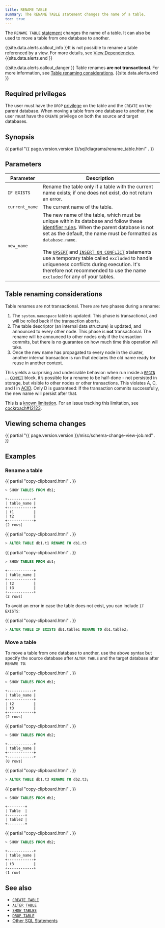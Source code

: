 ```yaml
---
title: RENAME TABLE
summary: The RENAME TABLE statement changes the name of a table.
toc: true
---
```


The `RENAME TABLE` [statement](sql-statements.html) changes the name of a table. It can also be used to move a table from one database to another.

{{site.data.alerts.callout_info }}It is not possible to rename a table referenced by a view. For more details, see <a href="views.html#view-dependencies">View Dependencies</a>.{{site.data.alerts.end }}

{{site.data.alerts.callout_danger }}
Table renames **are not transactional**. For more information, see [Table renaming considerations](#table-renaming-considerations).
{{site.data.alerts.end }}

## Required privileges

The user must have the `DROP` [privilege](authorization.html#assign-privileges) on the table and the `CREATE` on the parent database. When moving a table from one database to another, the user must have the `CREATE` privilege on both the source and target databases.

## Synopsis

<div>
  {{ partial "{{ page.version.version }}/sql/diagrams/rename_table.html" . }}
</div>

## Parameters

 Parameter | Description
-----------|-------------
 `IF EXISTS` | Rename the table only if a table with the current name exists; if one does not exist, do not return an error.
 `current_name` | The current name of the table.
 `new_name` | The new name of the table, which must be unique within its database and follow these [identifier rules](keywords-and-identifiers.html#identifiers). When the parent database is not set as the default, the name must be formatted as `database.name`.<br><br>The [`UPSERT`](upsert.html) and [`INSERT ON CONFLICT`](insert.html) statements use a temporary table called `excluded` to handle uniqueness conflicts during execution. It's therefore not recommended to use the name `excluded` for any of your tables.

## Table renaming considerations

Table renames are not transactional. There are two phases during a rename:

1. The `system.namespace` table is updated. This phase is transactional, and will be rolled back if the transaction aborts.
2. The table descriptor (an internal data structure) is updated, and announced to every other node. This phase is **not** transactional. The rename will be announced to other nodes only if the transaction commits, but there is no guarantee on how much time this operation will take.
3. Once the new name has propagated to every node in the cluster, another internal transaction is run that declares the old name ready for reuse in another context.

This yields a surprising and undesirable behavior: when run inside a [`BEGIN`](begin-transaction.html) ... [`COMMIT`](commit-transaction.html) block, it’s possible for a rename to be half-done - not persisted in storage, but visible to other nodes or other transactions. This violates A, C, and I in [ACID](https://en.wikipedia.org/wiki/ACID_(computer_science)). Only D is guaranteed: If the transaction commits successfully, the new name will persist after that.

This is a [known limitation](known-limitations.html#database-and-table-renames-are-not-transactional). For an issue tracking this limitation, see [cockroach#12123](https://github.com/cockroachdb/cockroach/issues/12123).

## Viewing schema changes

{{ partial "{{ page.version.version }}/misc/schema-change-view-job.md" . }}

## Examples

### Rename a table

{{ partial "copy-clipboard.html" . }}
~~~ sql
> SHOW TABLES FROM db1;
~~~

~~~
+------------+
| table_name |
+------------+
| t1         |
| t2         |
+------------+
(2 rows)
~~~

{{ partial "copy-clipboard.html" . }}
~~~ sql
> ALTER TABLE db1.t1 RENAME TO db1.t3
~~~

{{ partial "copy-clipboard.html" . }}
~~~ sql
> SHOW TABLES FROM db1;
~~~

~~~
+------------+
| table_name |
+------------+
| t2         |
| t3         |
+------------+
(2 rows)
~~~

To avoid an error in case the table does not exist, you can include `IF EXISTS`:

{{ partial "copy-clipboard.html" . }}
~~~ sql
> ALTER TABLE IF EXISTS db1.table1 RENAME TO db1.table2;
~~~

### Move a table

To move a table from one database to another, use the above syntax but specify the source database after `ALTER TABLE` and the target database after `RENAME TO`:

{{ partial "copy-clipboard.html" . }}
~~~ sql
> SHOW TABLES FROM db1;
~~~

~~~
+------------+
| table_name |
+------------+
| t2         |
| t3         |
+------------+
(2 rows)
~~~

{{ partial "copy-clipboard.html" . }}
~~~ sql
> SHOW TABLES FROM db2;
~~~

~~~
+------------+
| table_name |
+------------+
+------------+
(0 rows)
~~~

{{ partial "copy-clipboard.html" . }}
~~~ sql
> ALTER TABLE db1.t3 RENAME TO db2.t3;
~~~

{{ partial "copy-clipboard.html" . }}
~~~ sql
> SHOW TABLES FROM db1;
~~~

~~~
+--------+
| Table  |
+--------+
| table2 |
+--------+
~~~

{{ partial "copy-clipboard.html" . }}
~~~ sql
> SHOW TABLES FROM db2;
~~~

~~~
+------------+
| table_name |
+------------+
| t3         |
+------------+
(1 row)
~~~

## See also

- [`CREATE TABLE`](create-table.html)  
- [`ALTER TABLE`](alter-table.html)  
- [`SHOW TABLES`](show-tables.html)  
- [`DROP TABLE`](drop-table.html)  
- [Other SQL Statements](sql-statements.html)
